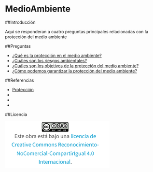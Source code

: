# MedioAmbiente
##Introducción

Aqui se responderan a cuatro preguntas principales relacionadas con la protección del medio ambiente

##Preguntas

- [¿Qué es la protección en el medio ambiente?](proteccionMedioAmbiente.md)
- [¿Cuáles son los riesgos ambientales?](riesgos.md)
- [¿Cuáles son los objetivos de la protección del medio ambiente?](objetivos.md)
- [¿Cómo podemos garantizar la protección del medio ambiente?](garantizarProteccion.md)

##Referencias

- [Protección](https://www.ine.es/DEFIne/es/concepto.htm?c=4649&op=30066&p=1&n=20)
- 
- 
- 
##Licencia

![image](licencia.PNG)
